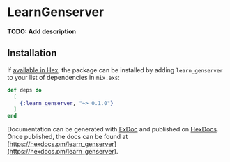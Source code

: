 # LearnGenserver

**TODO: Add description**

## Installation

If [available in Hex](https://hex.pm/docs/publish), the package can be installed
by adding `learn_genserver` to your list of dependencies in `mix.exs`:

```elixir
def deps do
  [
    {:learn_genserver, "~> 0.1.0"}
  ]
end
```

Documentation can be generated with [ExDoc](https://github.com/elixir-lang/ex_doc)
and published on [HexDocs](https://hexdocs.pm). Once published, the docs can
be found at [https://hexdocs.pm/learn_genserver](https://hexdocs.pm/learn_genserver).

